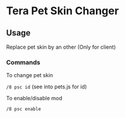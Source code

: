 # Tera Pet Skin Changer

## Usage

Replace pet skin by an other (Only for client)



### Commands

To change pet skin

`/8 psc id` (see into pets.js for id)

To enable/disable mod

`/8 psc enable`

